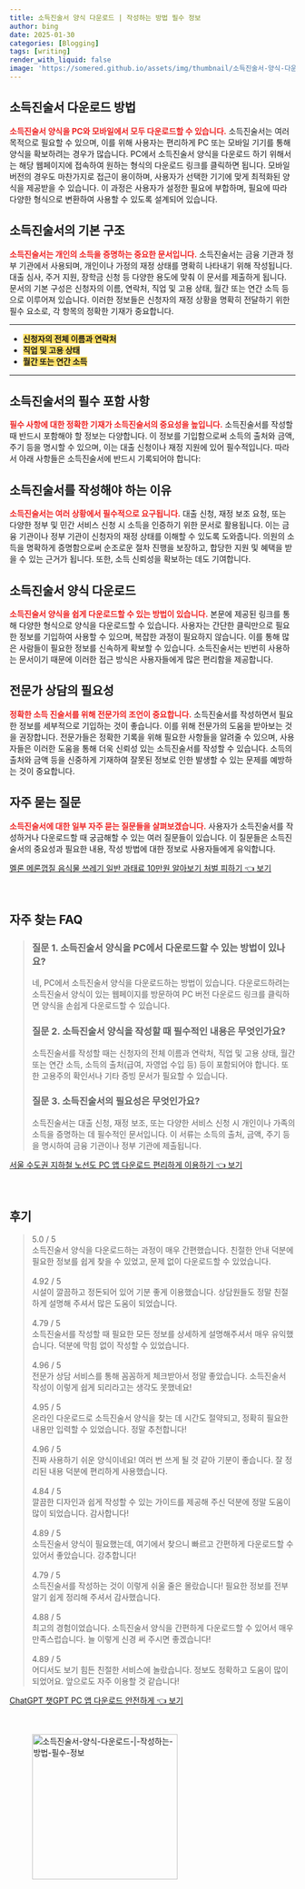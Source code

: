 ```yaml
---
title: 소득진술서 양식 다운로드 | 작성하는 방법 필수 정보
author: bing
date: 2025-01-30
categories: [Blogging]
tags: [writing]
render_with_liquid: false
image: 'https://somered.github.io/assets/img/thumbnail/소득진술서-양식-다운로드-|-작성하는-방법-필수-정보.webp'
---
```



<h2 id='소득진술서_다운로드_방법'>소득진술서 다운로드 방법</h2>

<p><b><span style="color: #ee2323;">소득진술서 양식을 PC와 모바일에서 모두 다운로드할 수 있습니다.</span></b> 소득진술서는 여러 목적으로 필요할 수 있으며, 이를 위해 사용자는 편리하게 PC 또는 모바일 기기를 통해 양식을 확보하려는 경우가 많습니다. PC에서 소득진술서 양식을 다운로드 하기 위해서는 해당 웹페이지에 접속하여 원하는 형식의 다운로드 링크를 클릭하면 됩니다. 모바일 버전의 경우도 마찬가지로 접근이 용이하며, 사용자가 선택한 기기에 맞게 최적화된 양식을 제공받을 수 있습니다. 이 과정은 사용자가 설정한 필요에 부합하며, 필요에 따라 다양한 형식으로 변환하여 사용할 수 있도록 설계되어 있습니다.</p>

<h2 id='소득진술서_기본_구조'>소득진술서의 기본 구조</h2>

<p><b><span style="color: #ee2323;">소득진술서는 개인의 소득을 증명하는 중요한 문서입니다.</span></b> 소득진술서는 금융 기관과 정부 기관에서 사용되며, 개인이나 가정의 재정 상태를 명확히 나타내기 위해 작성됩니다. 대출 심사, 주거 지원, 장학금 신청 등 다양한 용도에 맞춰 이 문서를 제출하게 됩니다. 문서의 기본 구성은 신청자의 이름, 연락처, 직업 및 고용 상태, 월간 또는 연간 소득 등으로 이루어져 있습니다. 이러한 정보들은 신청자의 재정 상황을 명확히 전달하기 위한 필수 요소로, 각 항목의 정확한 기재가 중요합니다.</p>

<hr />

<ul>
    <li><b><span style="background-color: #ffe066;">신청자의 전체 이름과 연락처</span></b></li>
    <li><b><span style="background-color: #ffe066;">직업 및 고용 상태</span></b></li>
    <li><b><span style="background-color: #ffe066;">월간 또는 연간 소득</span></b></li>
</ul>

<hr />

<h2 id='소득진술서_필수_포함_사항'>소득진술서의 필수 포함 사항</h2>

<p><b><span style="color: #ee2323;">필수 사항에 대한 정확한 기재가 소득진술서의 중요성을 높입니다.</span></b> 소득진술서를 작성할 때 반드시 포함해야 할 정보는 다양합니다. 이 정보를 기입함으로써 소득의 출처와 금액, 주기 등을 명시할 수 있으며, 이는 대출 신청이나 재정 지원에 있어 필수적입니다. 따라서 아래 사항들은 소득진술서에 반드시 기록되어야 합니다:</p>

<h2 id='소득진술서_작성의_필요성'>소득진술서를 작성해야 하는 이유</h2>

<p><b><span style="color: #ee2323;">소득진술서는 여러 상황에서 필수적으로 요구됩니다.</span></b> 대출 신청, 재정 보조 요청, 또는 다양한 정부 및 민간 서비스 신청 시 소득을 인증하기 위한 문서로 활용됩니다. 이는 금융 기관이나 정부 기관이 신청자의 재정 상태를 이해할 수 있도록 도와줍니다. 의원의 소득을 명확하게 증명함으로써 순조로운 절차 진행을 보장하고, 합당한 지원 및 혜택을 받을 수 있는 근거가 됩니다. 또한, 소득 신뢰성을 확보하는 데도 기여합니다.</p>

<h2 id='소득진술서_양식_다운로드'>소득진술서 양식 다운로드</h2>

<p><b><span style="color: #ee2323;">소득진술서 양식을 쉽게 다운로드할 수 있는 방법이 있습니다.</span></b> 본문에 제공된 링크를 통해 다양한 형식으로 양식을 다운로드할 수 있습니다. 사용자는 간단한 클릭만으로 필요한 정보를 기입하여 사용할 수 있으며, 복잡한 과정이 필요하지 않습니다. 이를 통해 많은 사람들이 필요한 정보를 신속하게 확보할 수 있습니다. 소득진술서는 빈번히 사용하는 문서이기 때문에 이러한 접근 방식은 사용자들에게 많은 편리함을 제공합니다.</p>

<h2 id='소득진술서_작성_전문가_상담'>전문가 상담의 필요성</h2>

<p><b><span style="color: #ee2323;">정확한 소득 진술서를 위해 전문가의 조언이 중요합니다.</span></b> 소득진술서를 작성하면서 필요한 정보를 세부적으로 기입하는 것이 좋습니다. 이를 위해 전문가의 도움을 받아보는 것을 권장합니다. 전문가들은 정확한 기록을 위해 필요한 사항들을 알려줄 수 있으며, 사용자들은 이러한 도움을 통해 더욱 신뢰성 있는 소득진술서를 작성할 수 있습니다. 소득의 출처와 금액 등을 신중하게 기재하여 잘못된 정보로 인한 발생할 수 있는 문제를 예방하는 것이 중요합니다.</p>

<h2 id='자주_묻는_질문'>자주 묻는 질문</h2>

<p><b><span style="color: #ee2323;">소득진술서에 대한 일부 자주 묻는 질문들을 살펴보겠습니다.</span></b> 사용자가 소득진술서를 작성하거나 다운로드할 때 궁금해할 수 있는 여러 질문들이 있습니다. 이 질문들은 소득진술서의 중요성과 필요한 내용, 작성 방법에 대한 정보로 사용자들에게 유익합니다.</p>


<p><a class="click-button" title="멜론 메론껍질 음식물 쓰레기 일반 과태료 10만원 알아보기 처벌 피하기" href="https://somered.github.io/posts/%EB%A9%9C%EB%A1%A0-%EB%A9%94%EB%A1%A0%EA%BB%8D%EC%A7%88-%EC%9D%8C%EC%8B%9D%EB%AC%BC-%EC%93%B0%EB%A0%88%EA%B8%B0-%EC%9D%BC%EB%B0%98-%EA%B3%BC%ED%83%9C%EB%A3%8C-10%EB%A7%8C%EC%9B%90-%EC%95%8C%EC%95%84%EB%B3%B4%EA%B8%B0-%EC%B2%98%EB%B2%8C-%ED%94%BC%ED%95%98%EA%B8%B0/" rel="dofollow">멜론 메론껍질 음식물 쓰레기 일반 과태료 10만원 알아보기 처벌 피하기 👈 보기</a></p><br>
<h2 id='자주_찾는_FAQ'>자주 찾는 FAQ</h2>
<div itemscope="" itemtype="https://schema.org/FAQPage"> 
<blockquote> 
<div itemscope="" itemprop="mainEntity" itemtype="https://schema.org/Question"> 
<h3 itemprop="name">질문 1. 소득진술서 양식을 PC에서 다운로드할 수 있는 방법이 있나요?</h3> 
<div itemscope="" itemprop="acceptedAnswer" itemtype="https://schema.org/Answer"> 
<span itemprop="text"> 
<p>네, PC에서 소득진술서 양식을 다운로드하는 방법이 있습니다. 다운로드하려는 소득진술서 양식이 있는 웹페이지를 방문하여 PC 버전 다운로드 링크를 클릭하면 양식을 손쉽게 다운로드할 수 있습니다.</p> 
</span> 
</div> 
</div> 
<div itemscope="" itemprop="mainEntity" itemtype="https://schema.org/Question"> 
<h3 itemprop="name">질문 2. 소득진술서 양식을 작성할 때 필수적인 내용은 무엇인가요?</h3> 
<div itemscope="" itemprop="acceptedAnswer" itemtype="https://schema.org/Answer"> 
<span itemprop="text"> 
<p>소득진술서를 작성할 때는 신청자의 전체 이름과 연락처, 직업 및 고용 상태, 월간 또는 연간 소득, 소득의 출처(급여, 자영업 수입 등) 등이 포함되어야 합니다. 또한 고용주의 확인서나 기타 증빙 문서가 필요할 수 있습니다.</p> 
</span> 
</div> 
</div> 
<div itemscope="" itemprop="mainEntity" itemtype="https://schema.org/Question"> 
<h3 itemprop="name">질문 3. 소득진술서의 필요성은 무엇인가요?</h3> 
<div itemscope="" itemprop="acceptedAnswer" itemtype="https://schema.org/Answer"> 
<span itemprop="text"> 
<p>소득진술서는 대출 신청, 재정 보조, 또는 다양한 서비스 신청 시 개인이나 가족의 소득을 증명하는 데 필수적인 문서입니다. 이 서류는 소득의 출처, 금액, 주기 등을 명시하여 금융 기관이나 정부 기관에 제출됩니다.</p> 
</span> 
</div> 
</div> 
</blockquote> 
</div>
<p><a class="click-button" title="서울 수도권 지하철 노선도 PC 앱 다운로드 편리하게 이용하기" href="https://somered.github.io/posts/%EC%84%9C%EC%9A%B8-%EC%88%98%EB%8F%84%EA%B6%8C-%EC%A7%80%ED%95%98%EC%B2%A0-%EB%85%B8%EC%84%A0%EB%8F%84-PC-%EC%95%B1-%EB%8B%A4%EC%9A%B4%EB%A1%9C%EB%93%9C-%ED%8E%B8%EB%A6%AC%ED%95%98%EA%B2%8C-%EC%9D%B4%EC%9A%A9%ED%95%98%EA%B8%B0/" rel="dofollow">서울 수도권 지하철 노선도 PC 앱 다운로드 편리하게 이용하기 👈 보기</a></p><br>
<h2 id='후기'>후기</h2>
<div itemscope itemtype="https://schema.org/Product">
  <blockquote>
  <div itemprop="review" itemscope itemtype="https://schema.org/Review">
      <div itemprop="reviewRating" itemscope itemtype="https://schema.org/Rating"> <span itemprop="ratingValue">5.0</span> / <span itemprop="bestRating">5</span> </div>
      <span itemprop="reviewBody">소득진술서 양식을 다운로드하는 과정이 매우 간편했습니다. 친절한 안내 덕분에 필요한 정보를 쉽게 찾을 수 있었고, 문제 없이 다운로드할 수 있었습니다.</span>
  </div>
  <br>
  <div itemprop="review" itemscope itemtype="https://schema.org/Review">
      <div itemprop="reviewRating" itemscope itemtype="https://schema.org/Rating"> <span itemprop="ratingValue">4.92</span> / <span itemprop="bestRating">5</span> </div>
      <span itemprop="reviewBody">시설이 깔끔하고 정돈되어 있어 기분 좋게 이용했습니다. 상담원들도 정말 친절하게 설명해 주셔서 많은 도움이 되었습니다.</span>
  </div>
  <br>
  <div itemprop="review" itemscope itemtype="https://schema.org/Review">
      <div itemprop="reviewRating" itemscope itemtype="https://schema.org/Rating"> <span itemprop="ratingValue">4.79</span> / <span itemprop="bestRating">5</span> </div>
      <span itemprop="reviewBody">소득진술서를 작성할 때 필요한 모든 정보를 상세하게 설명해주셔서 매우 유익했습니다. 덕분에 막힘 없이 작성할 수 있었습니다.</span>
  </div>
  <br>
  <div itemprop="review" itemscope itemtype="https://schema.org/Review">
      <div itemprop="reviewRating" itemscope itemtype="https://schema.org/Rating"> <span itemprop="ratingValue">4.96</span> / <span itemprop="bestRating">5</span> </div>
      <span itemprop="reviewBody">전문가 상담 서비스를 통해 꼼꼼하게 체크받아서 정말 좋았습니다. 소득진술서 작성이 이렇게 쉽게 되리라고는 생각도 못했네요!</span>
  </div>
  <br>
  <div itemprop="review" itemscope itemtype="https://schema.org/Review">
      <div itemprop="reviewRating" itemscope itemtype="https://schema.org/Rating"> <span itemprop="ratingValue">4.95</span> / <span itemprop="bestRating">5</span> </div>
      <span itemprop="reviewBody">온라인 다운로드로 소득진술서 양식을 찾는 데 시간도 절약되고, 정확히 필요한 내용만 입력할 수 있었습니다. 정말 추천합니다!</span>
  </div>
  <br>
  <div itemprop="review" itemscope itemtype="https://schema.org/Review">
      <div itemprop="reviewRating" itemscope itemtype="https://schema.org/Rating"> <span itemprop="ratingValue">4.96</span> / <span itemprop="bestRating">5</span> </div>
      <span itemprop="reviewBody">진짜 사용하기 쉬운 양식이네요! 여러 번 쓰게 될 것 같아 기분이 좋습니다. 잘 정리된 내용 덕분에 편리하게 사용했습니다.</span>
  </div>
  <br>
  <div itemprop="review" itemscope itemtype="https://schema.org/Review">
      <div itemprop="reviewRating" itemscope itemtype="https://schema.org/Rating"> <span itemprop="ratingValue">4.84</span> / <span itemprop="bestRating">5</span> </div>
      <span itemprop="reviewBody">깔끔한 디자인과 쉽게 작성할 수 있는 가이드를 제공해 주신 덕분에 정말 도움이 많이 되었습니다. 감사합니다!</span>
  </div>
  <br>
  <div itemprop="review" itemscope itemtype="https://schema.org/Review">
      <div itemprop="reviewRating" itemscope itemtype="https://schema.org/Rating"> <span itemprop="ratingValue">4.89</span> / <span itemprop="bestRating">5</span> </div>
      <span itemprop="reviewBody">소득진술서 양식이 필요했는데, 여기에서 찾으니 빠르고 간편하게 다운로드할 수 있어서 좋았습니다. 강추합니다!</span>
  </div>
  <br>
  <div itemprop="review" itemscope itemtype="https://schema.org/Review">
      <div itemprop="reviewRating" itemscope itemtype="https://schema.org/Rating"> <span itemprop="ratingValue">4.79</span> / <span itemprop="bestRating">5</span> </div>
      <span itemprop="reviewBody">소득진술서를 작성하는 것이 이렇게 쉬울 줄은 몰랐습니다! 필요한 정보를 전부 알기 쉽게 정리해 주셔서 감사했습니다.</span>
  </div>
  <br>
  <div itemprop="review" itemscope itemtype="https://schema.org/Review">
      <div itemprop="reviewRating" itemscope itemtype="https://schema.org/Rating"> <span itemprop="ratingValue">4.88</span> / <span itemprop="bestRating">5</span> </div>
      <span itemprop="reviewBody">최고의 경험이었습니다. 소득진술서 양식을 간편하게 다운로드할 수 있어서 매우 만족스럽습니다. 늘 이렇게 신경 써 주시면 좋겠습니다!</span>
  </div>
  <br>
  <div itemprop="review" itemscope itemtype="https://schema.org/Review">
      <div itemprop="reviewRating" itemscope itemtype="https://schema.org/Rating"> <span itemprop="ratingValue">4.89</span> / <span itemprop="bestRating">5</span> </div>
      <span itemprop="reviewBody">어디서도 보기 힘든 친절한 서비스에 놀랐습니다. 정보도 정확하고 도움이 많이 되었어요. 앞으로도 자주 이용할 것 같습니다!</span>
  </div>
  </blockquote>
</div>
<p><a class="click-button" title="ChatGPT 챗GPT PC 앱 다운로드 안전하게" href="https://somered.github.io/posts/ChatGPT-%EC%B1%97GPT-PC-%EC%95%B1-%EB%8B%A4%EC%9A%B4%EB%A1%9C%EB%93%9C-%EC%95%88%EC%A0%84%ED%95%98%EA%B2%8C/" rel="dofollow">ChatGPT 챗GPT PC 앱 다운로드 안전하게 👈 보기</a></p><br>
<figure class="image"><img src="https://somered.github.io/assets/img/thumbnail/소득진술서-양식-다운로드-|-작성하는-방법-필수-정보.webp" alt="소득진술서-양식-다운로드-|-작성하는-방법-필수-정보" width="256" height="256"></figure>